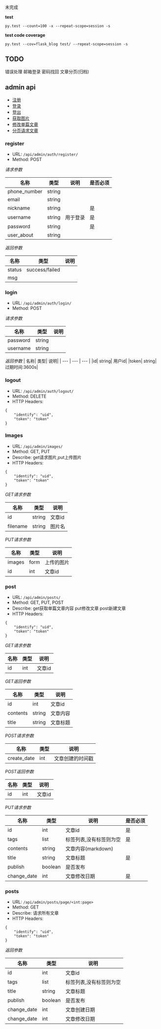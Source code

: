 未完成

**test**

```shell script
py.test --count=100 -x --repeat-scope=session -s
```
**test code coverage**
```shell script
py.test --cov=flask_blog test/ --repeat-scope=session -s
```
## TODO
错误处理
邮箱登录
密码找回
文章分页(归档)

## admin api
- [注册](#register)
- [登录](#login)
- [登出](#logout)
- [获取图片](#Images)
- [修改单篇文章](#post)
- [分页请求文章](#posts)




### register
- URL: ```/api/admin/auth/register/```
- Method: POST

*请求参数*

| 名称| 类型| 说明| 是否必须|
| --- | --- | --- | --- |
|phone_number| string| |  |
|email| string| |  |
|nickname| string| | 是 |
|username| string| 用于登录 |是 |
|password| string| | 是|
|user_about| string|  |  |


*返回参数*

| 名称| 类型| 说明|
| --- | --- | --- |
|status| success/failed| | 
|msg| | | 


### login
+ URL: ```/api/admin/auth/login/```
+ Method: POST

*请求参数*

| 名称| 类型| 说明| 
| --- | --- | --- |
|password| string| | 
|username| string| | 

*返回参数*
| 名称| 类型| 说明| 
| --- | --- | --- |
|id| string| 用户id| 
|token| string| 过期时间:3600s| 

### logout

+ URL: ```/api/admin/auth/logout/```
+ Method: DELETE
+ HTTP Headers: 
```
{
    "identify": "uid",
    "token": "token"
}
```

### Images
+ URL: ```/api/admin/images/```
+ Method: GET, PUT
+ Describe: get请求图片,put上传图片
+ HTTP Headers: 
```
{
    "identify": "uid",
    "token": "token"
}
```

*GET请求参数*

| 名称| 类型| 说明| 
| --- | --- | --- |
|id| string| 文章id| 
|filename| string|图片名| 


*PUT请求参数*

| 名称| 类型| 说明| 
| --- | --- | --- |
|images| form|上传的图片| 
|id| int| 文章id| 


### post
+ URL: ```/api/admin/posts/```
+ Method: GET, PUT, POST
+ Describe: get获取单篇文章内容 put修改文章 post新建文章
+ HTTP Headers: 
```
{
    "identify": "uid",
    "token": "token"
}
```

*GET请求参数*

| 名称| 类型| 说明| 
| --- | --- | --- |
|id| int| 文章id|

*GET返回参数*

| 名称| 类型| 说明| 
| --- | --- | --- |
|id| int| 文章id|
|contents| string| 文章内容|
|title| string| 文章标题|


*POST请求参数*
 
| 名称| 类型| 说明| 
| --- | --- | --- |
|create_date| int| 文章创建的时间戳|

*POST返回参数*

| 名称| 类型| 说明| 
| --- | --- | --- |
|id| int| 文章id|

*PUT请求参数*
 
| 名称| 类型| 说明| 是否必须|
| --- | --- | --- | --- |
|id| int| 文章id| 是 |
|tags| list|标签列表,没有标签则为空|是|
|contents| string|文章内容(markdown)| |
|title| string|文章标题|是 |
|publish| boolean|是否发布| |
|change_date| int|文章修改日期|是|


### posts
+ URL: ```/api/admin/posts/page/<int:page>```
+ Method: GET
+ Describe: 请求所有文章
+ HTTP Headers: 
```
{
    "identify": "uid",
    "token": "token"
}
```

*返回参数*
 
| 名称| 类型| 说明|
| --- | --- | --- |
|id| int| 文章id|  |
|tags| list|标签列表,没有标签则为空|
|title| string|文章标题|
|publish| boolean|是否发布|
|change_date| int|文章创建日期|
|change_date| int|文章修改日期|
